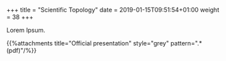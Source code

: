 +++
title = "Scientific Topology"
date =  2019-01-15T09:51:54+01:00
weight = 38
+++

Lorem Ipsum.

{{%attachments title="Official presentation" style="grey" pattern=".*(pdf)"/%}}
